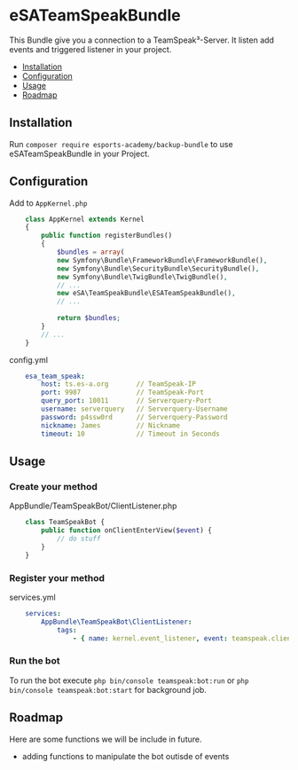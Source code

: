# eSATeamSpeakBundle

This Bundle give you a connection to a TeamSpeak³-Server. It listen add events and triggered listener in your project.

- [Installation](#install)
- [Configuration](#config)
- [Usage](#usage)
- [Roadmap](#roadmap)

## <a name="install"></a>Installation

Run `composer require esports-academy/backup-bundle` to use eSATeamSpeakBundle in your Project.

## <a name="config"></a>Configuration

Add to `AppKernel.php`
```php
    class AppKernel extends Kernel
    {
        public function registerBundles()
        {
            $bundles = array(
            new Symfony\Bundle\FrameworkBundle\FrameworkBundle(),
            new Symfony\Bundle\SecurityBundle\SecurityBundle(),
            new Symfony\Bundle\TwigBundle\TwigBundle(),
            // ...
            new eSA\TeamSpeakBundle\ESATeamSpeakBundle(),
            // ...
            
            return $bundles;
        }
        // ...
    }
```
    
config.yml
```yaml
    esa_team_speak:
        host: ts.es-a.org       // TeamSpeak-IP
        port: 9987              // TeamSpeak-Port
        query_port: 10011       // Serverquery-Port
        username: serverquery   // Serverquery-Username
        password: p4ssw0rd      // Serverquery-Password
        nickname: James         // Nickname
        timeout: 10             // Timeout in Seconds
```

## <a name="usage"></a>Usage

### Create your method

AppBundle/TeamSpeakBot/ClientListener.php

```php
    class TeamSpeakBot {
        public function onClientEnterView($event) {
            // do stuff
        }
    }
```

### Register your method

services.yml
```yaml
    services:
        AppBundle\TeamSpeakBot\ClientListener:
            tags:
                - { name: kernel.event_listener, event: teamspeak.client_enter_view, method: onClientEnterView }            
```

### Run the bot

To run the bot execute `php bin/console teamspeak:bot:run` or `php bin/console teamspeak:bot:start` for background job.

## <a name="roadmap"></a>Roadmap

Here are some functions we will be include in future.

- adding functions to manipulate the bot outisde of events
